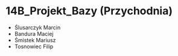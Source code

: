 # 14B_Projekt_Bazy (Przychodnia)

- Ślusarczyk Marcin
- Bandura Maciej
- Śmistek Mariusz
- Tosnowiec Filip
